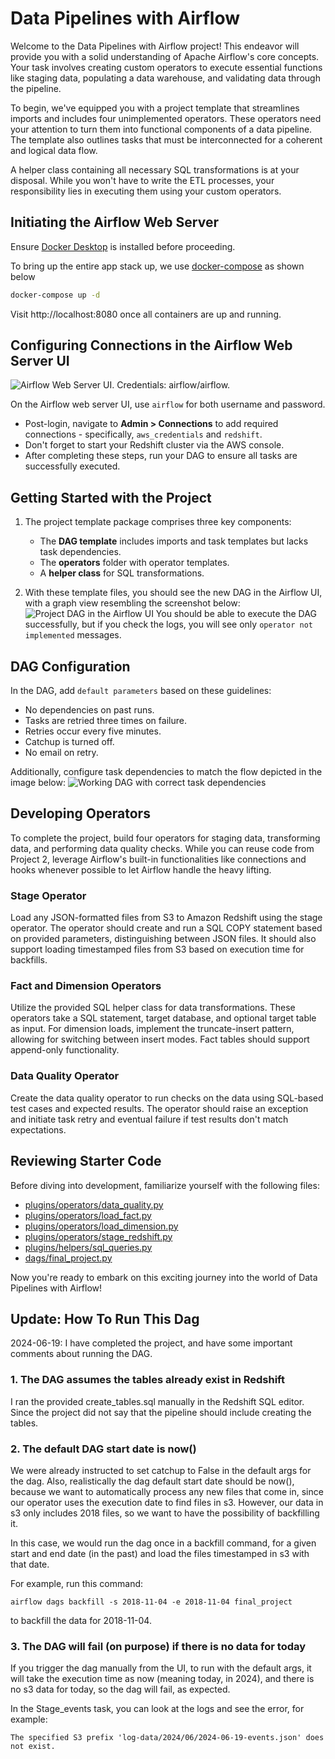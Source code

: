 # Data Pipelines with Airflow

Welcome to the Data Pipelines with Airflow project! This endeavor will provide you with a solid understanding of Apache Airflow's core concepts. Your task involves creating custom operators to execute essential functions like staging data, populating a data warehouse, and validating data through the pipeline.

To begin, we've equipped you with a project template that streamlines imports and includes four unimplemented operators. These operators need your attention to turn them into functional components of a data pipeline. The template also outlines tasks that must be interconnected for a coherent and logical data flow.

A helper class containing all necessary SQL transformations is at your disposal. While you won't have to write the ETL processes, your responsibility lies in executing them using your custom operators.

## Initiating the Airflow Web Server
Ensure [Docker Desktop](https://www.docker.com/products/docker-desktop/) is installed before proceeding.

To bring up the entire app stack up, we use [docker-compose](https://docs.docker.com/engine/reference/commandline/compose_up/) as shown below

```bash
docker-compose up -d
```
Visit http://localhost:8080 once all containers are up and running.

## Configuring Connections in the Airflow Web Server UI
![Airflow Web Server UI. Credentials: `airflow`/`airflow`.](assets/login.png)

On the Airflow web server UI, use `airflow` for both username and password.
* Post-login, navigate to **Admin > Connections** to add required connections - specifically, `aws_credentials` and `redshift`.
* Don't forget to start your Redshift cluster via the AWS console.
* After completing these steps, run your DAG to ensure all tasks are successfully executed.

## Getting Started with the Project
1. The project template package comprises three key components:
   * The **DAG template** includes imports and task templates but lacks task dependencies.
   * The **operators** folder with operator templates.
   * A **helper class** for SQL transformations.

1. With these template files, you should see the new DAG in the Airflow UI, with a graph view resembling the screenshot below:
![Project DAG in the Airflow UI](assets/final_project_dag_graph1.png)
You should be able to execute the DAG successfully, but if you check the logs, you will see only `operator not implemented` messages.

## DAG Configuration
In the DAG, add `default parameters` based on these guidelines:
* No dependencies on past runs.
* Tasks are retried three times on failure.
* Retries occur every five minutes.
* Catchup is turned off.
* No email on retry.

Additionally, configure task dependencies to match the flow depicted in the image below:
![Working DAG with correct task dependencies](assets/final_project_dag_graph2.png)

## Developing Operators
To complete the project, build four operators for staging data, transforming data, and performing data quality checks. While you can reuse code from Project 2, leverage Airflow's built-in functionalities like connections and hooks whenever possible to let Airflow handle the heavy lifting.

### Stage Operator
Load any JSON-formatted files from S3 to Amazon Redshift using the stage operator. The operator should create and run a SQL COPY statement based on provided parameters, distinguishing between JSON files. It should also support loading timestamped files from S3 based on execution time for backfills.

### Fact and Dimension Operators
Utilize the provided SQL helper class for data transformations. These operators take a SQL statement, target database, and optional target table as input. For dimension loads, implement the truncate-insert pattern, allowing for switching between insert modes. Fact tables should support append-only functionality.

### Data Quality Operator
Create the data quality operator to run checks on the data using SQL-based test cases and expected results. The operator should raise an exception and initiate task retry and eventual failure if test results don't match expectations.

## Reviewing Starter Code
Before diving into development, familiarize yourself with the following files:
- [plugins/operators/data_quality.py](plugins/operators/data_quality.py)
- [plugins/operators/load_fact.py](plugins/operators/load_fact.py)
- [plugins/operators/load_dimension.py](plugins/operators/load_dimension.py)
- [plugins/operators/stage_redshift.py](plugins/operators/stage_redshift.py)
- [plugins/helpers/sql_queries.py](plugins/helpers/sql_queries.py)
- [dags/final_project.py](dags/final_project.py)

Now you're ready to embark on this exciting journey into the world of Data Pipelines with Airflow!

## Update: How To Run This Dag

2024-06-19: I have completed the project, and have some important comments about running the DAG.

### 1. The DAG assumes the tables already exist in Redshift

I ran the provided create_tables.sql manually in the Redshift SQL editor.  Since the project did not say that the pipeline should include creating the tables.

### 2. The default DAG start date is now()

We were already instructed to set catchup to False in the default args for the dag.  Also, realistically the dag default start date should be now(), because we want to automatically process any new files that come in, since our operator uses the execution date to find files in s3.  However, our data in s3 only includes 2018 files, so we want to have the possibility of backfilling it.  

In this case, we would run the dag once in a backfill command, for a given start and end date (in the past) and load the files timestamped in s3 with that date.

For example, run this command:

`airflow dags backfill -s 2018-11-04 -e 2018-11-04 final_project`

to backfill the data for 2018-11-04.

### 3. The DAG will fail (on purpose) if there is no data for today

If you trigger the dag manually from the UI, to run with the default args, it will take the execution time as now (meaning today, in 2024), and there is no s3 data for today, so the dag will fail, as expected.

In the Stage_events task, you can look at the logs and see the error, for example:

`The specified S3 prefix 'log-data/2024/06/2024-06-19-events.json' does not exist.`

